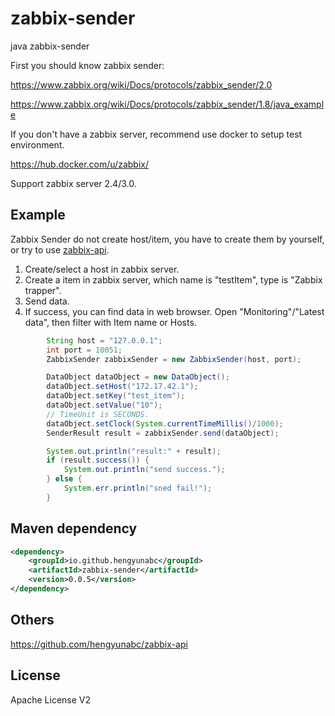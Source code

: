 # zabbix-sender
java zabbix-sender

First you should know zabbix sender:

https://www.zabbix.org/wiki/Docs/protocols/zabbix_sender/2.0

https://www.zabbix.org/wiki/Docs/protocols/zabbix_sender/1.8/java_example

If you don't have a zabbix server, recommend use docker to setup test environment.

https://hub.docker.com/u/zabbix/

Support zabbix server 2.4/3.0.


## Example

Zabbix Sender do not create host/item, you have to create them by yourself, or try to use [zabbix-api](https://github.com/hengyunabc/zabbix-api).

1. Create/select a host in zabbix server.
1. Create a item in zabbix server, which name is "testItem", type is "Zabbix trapper".
1. Send data.
1. If success, you can find data in web browser. Open "Monitoring"/"Latest data", then filter with Item name or Hosts.

```java
		String host = "127.0.0.1";
		int port = 10051;
		ZabbixSender zabbixSender = new ZabbixSender(host, port);

		DataObject dataObject = new DataObject();
		dataObject.setHost("172.17.42.1");
		dataObject.setKey("test_item");
		dataObject.setValue("10");
		// TimeUnit is SECONDS.
		dataObject.setClock(System.currentTimeMillis()/1000);
		SenderResult result = zabbixSender.send(dataObject);

		System.out.println("result:" + result);
		if (result.success()) {
			System.out.println("send success.");
		} else {
			System.err.println("sned fail!");
		}
```

## Maven dependency

```xml
<dependency>
    <groupId>io.github.hengyunabc</groupId>
    <artifactId>zabbix-sender</artifactId>
    <version>0.0.5</version>
</dependency>
```

## Others

https://github.com/hengyunabc/zabbix-api

## License
Apache License V2
